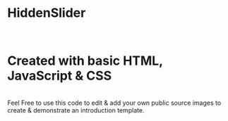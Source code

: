 # HiddenSlider
</br>
<h1> Created with basic HTML, JavaScript & CSS </h1>
<br>
Feel Free to use this code to edit & add your own public source images to create & demonstrate an introduction template.
